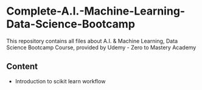# Complete-A.I.-Machine-Learning-Data-Science-Bootcamp
This repository contains all files about A.I. &amp; Machine Learning, Data Science Bootcamp Course, provided by Udemy - Zero to Mastery Academy

## Content
- Introduction to scikit learn workflow

